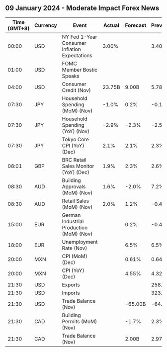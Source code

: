 ## 09 January 2024 - Moderate Impact Forex News

| Time (GMT+8) | Currency | Event | Actual | Forecast | Previous |
|------|----------|-------|--------|----------|----------|
| 00:00 | USD | NY Fed 1-Year Consumer Inflation Expectations | 3.00% |  | 3.40% |
| 01:00 | USD | FOMC Member Bostic Speaks |  |  |  |
| 04:00 | USD | Consumer Credit (Nov) | 23.75B | 9.00B | 5.78B |
| 07:30 | JPY | Household Spending (MoM) (Nov) | -1.0% | 0.2% | -0.1% |
| 07:30 | JPY | Household Spending (YoY) (Nov) | -2.9% | -2.3% | -2.5% |
| 07:30 | JPY | Tokyo Core CPI (YoY) (Dec) | 2.1% | 2.1% | 2.3% |
| 08:01 | GBP | BRC Retail Sales Monitor (YoY) (Dec) | 1.9% | 2.3% | 2.6% |
| 08:30 | AUD | Building Approvals (MoM) (Nov) | 1.6% | -2.0% | 7.2% |
| 08:30 | AUD | Retail Sales (MoM) (Nov) | 2.0% | 1.2% | -0.4% |
| 15:00 | EUR | German Industrial Production (MoM) (Nov) |  | 0.2% | -0.4% |
| 18:00 | EUR | Unemployment Rate (Nov) |  | 6.5% | 6.5% |
| 20:00 | MXN | CPI (MoM) (Dec) |  | 0.61% | 0.64% |
| 20:00 | MXN | CPI (YoY) (Dec) |  | 4.55% | 4.32% |
| 21:30 | USD | Exports |  |  | 258.80B |
| 21:30 | USD | Imports |  |  | 323.00B |
| 21:30 | USD | Trade Balance (Nov) |  | -65.00B | -64.30B |
| 21:30 | CAD | Building Permits (MoM) (Nov) |  | -1.7% | 2.3% |
| 21:30 | CAD | Trade Balance (Nov) |  | 2.00B | 2.97B |
